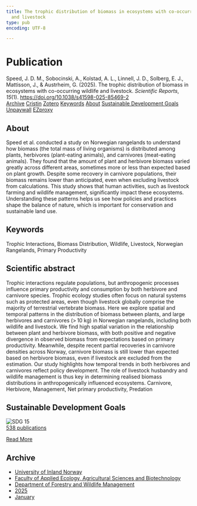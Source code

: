 ```yaml
---
title: The trophic distribution of biomass in ecosystems with co-occurring wildlife
  and livestock
type: pub
encoding: UTF-8

---
```

<h1>Publication</h1>
<article id="csl-bib-container-BPGFGLXT" class="csl-bib-container">
  <div class="csl-bib-body"> <div class="csl-entry">Speed, J. D. M., Sobocinski, A., Kolstad, A. L., Linnell, J. D., Solberg, E. J., Mattisson, J., &#38; Austrheim, G. (2025). The trophic distribution of biomass in ecosystems with co-occurring wildlife and livestock. <i>Scientific Reports</i>, <i>15</i>(1). <a href="https://doi.org/10.1038/s41598-025-85469-2">https://doi.org/10.1038/s41598-025-85469-2</a></div> </div>
  <div class="csl-bib-buttons">
    <a href="#taxonomy-article-BPGFGLXT" alt="archive" class="csl-bib-button">Archive</a>
    <a href="https://app.cristin.no/results/show.jsf?id=2339823" alt="Cristin" class="csl-bib-button">Cristin</a>
    <a href="http://zotero.org/groups/5881554/items/BPGFGLXT" alt="Zotero" class="csl-bib-button">Zotero</a>
    <a href="#keywords-article-BPGFGLXT" alt="keywords" class="csl-bib-button">Keywords</a>
    <a href="#about-article-BPGFGLXT" alt="about_pub" class="csl-bib-button">About</a>
    <a href="#sdg-article-BPGFGLXT" alt="sdg" class="csl-bib-button">Sustainable Development Goals</a>
    <a href="https://doi.org/10.1038/s41598-025-85469-2" alt="Unpaywall" class="csl-bib-button">Unpaywall</a>
    <a href="https://doi.org/10.1038/s41598-025-85469-2" alt="EZproxy" class="csl-bib-button">EZproxy</a>
  </div>
  <div id="csl-bib-meta-container-BPGFGLXT"></div>
</article>
<div id="csl-bib-meta-BPGFGLXT" class="csl-bib-meta">
  <article id="about-article-BPGFGLXT" class="about_pub-article">
    <h1>About</h1>
    Speed et al. conducted a study on Norwegian rangelands to understand how biomass (the total mass of living organisms) is distributed among plants, herbivores (plant-eating animals), and carnivores (meat-eating animals). They found that the amount of plant and herbivore biomass varied greatly across different areas, sometimes more or less than expected based on plant growth. Despite some recovery in carnivore populations, their biomass remains lower than anticipated, even when excluding livestock from calculations. This study shows that human activities, such as livestock farming and wildlife management, significantly impact these ecosystems. Understanding these patterns helps us see how policies and practices shape the balance of nature, which is important for conservation and sustainable land use.
  </article>
  <article id="keywords-article-BPGFGLXT" class="keywords-article">
    <h1>Keywords</h1>
    Trophic Interactions, Biomass Distribution, Wildlife, Livestock, Norwegian Rangelands, Primary Productivity
  </article>
  <article id="abstract-article-BPGFGLXT" class="abstract-article">
    <h1>Scientific abstract</h1>
    Trophic interactions regulate populations, but anthropogenic processes influence primary productivity and consumption by both herbivore and carnivore species. Trophic ecology studies often focus on natural systems such as protected areas, even though livestock globally comprise the majority of terrestrial vertebrate biomass. Here we explore spatial and temporal patterns in the distribution of biomass between plants, and large herbivores and carnivores (> 10 kg) in Norwegian rangelands, including both wildlife and livestock. We find high spatial variation in the relationship between plant and herbivore biomass, with both positive and negative divergence in observed biomass from expectations based on primary productivity. Meanwhile, despite recent partial recoveries in carnivore densities across Norway, carnivore biomass is still lower than expected based on herbivore biomass, even if livestock are excluded from the estimation. Our study highlights how temporal trends in both herbivores and carnivores reflect policy development. The role of livestock husbandry and wildlife management is thus key in determining realised biomass distributions in anthropogenically influenced ecosystems.
Carnivore, Herbivore, Management, Net primary productivity, Predation
  </article>
  <article id="sdg-article-BPGFGLXT" class="sdg-article">
    <h1>Sustainable Development Goals</h1>
    <div class="sdg-container"><div id="sdg15" class="sdg">
        <img src="{{< params subfolder >}}images/sdg/sdg15_en.png" class="image" alt="SDG 15">
        <div class="sdg-overlay">
          <a href="/en/archive/?key=?sdg=15#archive" class="sdg-publication-count"><span>538</span> publications</a>
          <p><a href="https://sdgs.un.org/goals/goal15" class="sdg-read-more">Read More</a></p>
        </div>
      </div></div>
  </article>
  <article id="taxonomy-article-BPGFGLXT" class="taxonomy-article">
    <h1>Archive</h1>
    <ul>
      <li>
        <a href="/en/archive/?key=3DCRN523">University of Inland Norway</a>
      </li>
      <li>
        <a href="/en/archive/?key=T77LXH6D">Faculty of Applied Ecology, Agricultural Sciences and Biotechnology</a>
      </li>
      <li>
        <a href="/en/archive/?key=7TRARPE3">Department of Forestry and Wildlife Management</a>
      </li>
      <li>
        <a href="/en/archive/?key=H5L4MZHE">2025</a>
      </li>
      <li>
        <a href="/en/archive/?key=Z4NRWY2R">January</a>
      </li>
    </ul>
  </article>
</div>
